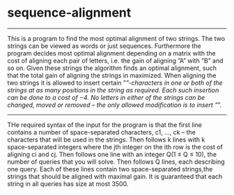 # sequence-alignment
-----------------------------------------------------------------------------------------------------------------------------
This is a program to find the most optimal alignment of two strings. The two strings can be viewed as words or just sequences.
Furthermore the program decides most optimal alignment depending on a matrix with the cost of aligning each pair of letters, 
i.e. the gain of aligning ”A” with ”B” and so on. Given these strings the algorithm finds an optimal alignment, such that the
total gain of aligning the strings in maximized. When aligning the two strings it is allowed to insert certain ”*”-characters
in one or both of the strings at as many positions in the string as required. Each such insertion can be done to a cost of −4.
No letters in either of the strings can be changed, moved or removed – the only allowed modification is to insert ”*”.

------------------------------------------------------------------------------------------------------------------------------
THe required syntax of the input for the program is that the first line contains a number of space-separated characters, 
c1, ..., ck – the characters that will be used in the strings. Then follows k lines with k space-separated integers where the
jth integer on the ith row is the cost of aligning ci and cj. Then follows one line with an integer Q(1 ≤ Q ≤ 10), the number
of queries that you will solve. Then follows Q lines, each describing one query. Each of these lines contain two space-separated
strings,the strings that should be aligned with maximal gain. It is guaranteed that each string in all queries has size at most 3500.
